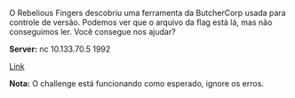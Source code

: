 O Rebelious Fingers descobriu uma ferramenta da ButcherCorp usada para controle de versão. Podemos ver que o arquivo da flag está lá, mas não conseguimos ler. Você consegue nos ajudar?

**Server:** nc 10.133.70.5 1992

[Link](https://cloud.ufscar.br:8080/v1/AUTH_c93b694078064b4f81afd2266a502511/static.pwn2win.party/butchercorprepository_75117fd874a6e808b92e00b89507b903445d8aa7de6c96e4bfdfb63290250642.tar.gz)



**Nota:** O challenge está funcionando como esperado, ignore os erros.
